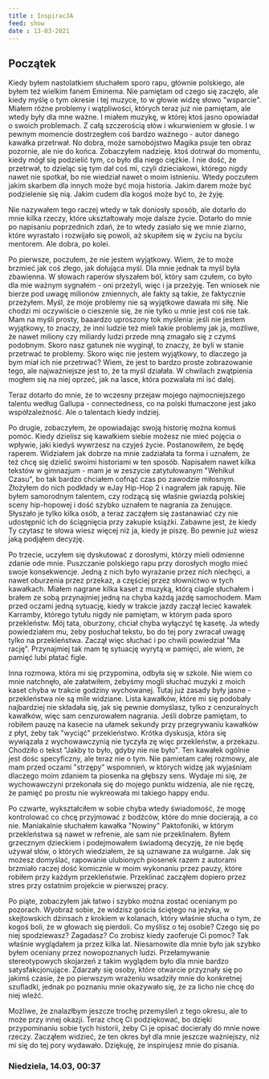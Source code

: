 ```yaml
---
title : InspiracJA
feed: show
date : 13-03-2021
---
```


## Początek
Kiedy byłem nastolatkiem słuchałem sporo rapu, głównie polskiego, ale byłem też wielkim fanem Eminema. Nie pamiętam od czego się zaczęło, ale kiedy myślę o tym okresie i tej muzyce, to w głowie widzę słowo "wsparcie". Miałem różne problemy i wątpliwości, których teraz już nie pamiętam, ale wtedy były dla mne ważne. I miałem muzykę, w której ktoś jasno opowiadał o swoich problemach. Z całą szczerością słów i wkurwieniem w głosie. I w pewnym momencie dostrzegłem coś bardzo ważnego - autor danego kawałka przetrwał. No dobra, może samobójstwo Magika psuje ten obraz pozornie, ale nie do końca. Zobaczyłem nadzieję. ktoś dotrwał do momentu, kiedy mógł się podzielić tym, co było dla niego ciężkie. I nie dość, że przetrwał, to dzieląc się tym dał coś mi, czyli dzieciakowi, którego nigdy nawet nie spotkał, bo nie wiedział nawet o moim istnieniu. Wtedy poczułem jakim skarbem dla innych może być moja historia. Jakim darem może być podzielenie się nią. Jakim cudem dla kogoś może być to, że żyję.

Nie nazywałem tego raczej wtedy w tak doniosły sposób, ale dotarło do mnie kilka rzeczy, które ukształtowały moje dalsze życie. Dotarło do mnie po napisaniu poprzednich zdań, że to wtedy zasiało się we mnie ziarno, które wyrastało i rozwijało się powoli, aż skupiłem się w życiu na byciu mentorem. Ale dobra, po kolei.

Po pierwsze, poczułem, że nie jestem wyjątkowy. Wiem, że to może brzmieć jak coś złego, jak dołująca myśl. Dla mnie jednak ta myśl była zbawienna. W słowach raperów słyszałem ból, który sam czułem, co było dla mie ważnym sygnałem - oni przeżyli, więc i ja przeżyję. Ten wniosek nie bierze pod uwagę milionów zmiennych, ale fakty są takie, że faktycznie przeżyłem. Myśl, że moje problemy nie są wyjątkowe dawała mi siłę. Nie chodzi mi oczywiście o cieszenie się, że nie tylko u mnie jest coś nie tak. Mam na myśli prosty, baaardzo uproszony tok myślenia: jeśli nie jestem wyjątkowy, to znaczy, że inni ludzie też mieli takie problemy jak ja, możliwe, że nawet miliony czy miliardy ludzi przede mną zmagało się z czymś podobnym. Skoro nasz gatunek nie wyginął, to znaczy, że byli w stanie przetrwać te problemy. Skoro więc nie jestem wyjątkowy, to dlaczego ja bym miał ich nie przetrwać? Wiem, że jest to bardzo proste zobrazowanie tego, ale najważniejsze jest to, że ta myśl działała. W chwilach zwątpienia mogłem się na niej oprzeć, jak na lasce, która pozwalała mi isć dalej.

Teraz dotarło do mnie, że to wczesny przejaw mojego najmocniejszego talentu według Gallupa - connectedness, co na polski tłumaczone jest jako współzależność. Ale o talentach kiedy indziej.

Po drugie, zobaczyłem, że opowiadając swoją historię można komuś pomóc. Kiedy dzielisz się kawałkiem siebie możesz nie mieć pojęcia o wpływie, jaki kiedyś wywrzesz na czyjeś życie. Postanowiłem, że będę raperem. Widziałem jak dobrze na mnie zadziałała ta forma i uznałem, że też chcę się dzielić swoimi historiami w ten sposób. Napisałem nawet kilka tekstów w gimnazjum - mam je w zeszycie zatytułowanym "Wehikuł Czasu", bo tak bardzo chciałem cofnąć czas po zawodzie miłosnym. Złożyłem do nich podkłady w eJay Hip-Hop 2 i nagrałem jak rapuję. Nie byłem samorodnym talentem, czy rodzącą się właśnie gwiazdą polskiej sceny hip-hopowej i dość szybko uznałem te nagrania za żenujące. Słyszało je tylko kilka osób, a teraz zacząłem się zastanawiać czy nie udostępnić ich do ściągnięcia przy zakupie książki. Zabawne jest, że kiedy Ty czytasz te słowa wiesz więcej niż ja, kiedy je piszę. Bo pewnie już wiesz jaką podjąłem decyzję.

Po trzecie, uczyłem się dyskutować z dorosłymi, którzy mieli odmienne zdanie ode mnie. Puszczanie polskiego rapu przy dorosłych mogło mieć swoje konsekwencje. Jedną z nich było wyrażanie przez nich niechęci, a nawet oburzenia przez przekaz, a częściej przez słownictwo w tych kawałkach. Miałem nagrane kilka kaset z muzyką, którą ciagle słuchałem i brałem ze sobą przynajmiej jedną na chyba każdą jazdę samochodem. Mam przed oczami jedną sytuację, kiedy w trakcie jazdy zaczął lecieć kawałek Karramby, którego tytułu nigdy nie pamiętam, w którym pada sporo przekleństw. Mój tata, oburzony, chciał chyba wyłączyć tę kasetę. Ja wtedy powiedziałem mu, żeby posłuchał tekstu, bo do tej pory zwracał uwagę tylko na przekleństwa. Zaczął więc słuchać i po chwili powiedział "Ma rację". Przynajmiej tak mam tę sytuację wyrytą w pamięci, ale wiem, że pamięć lubi płatać figle.

Inna rozmowa, która mi się przypomina, odbyła się w szkole. Nie wiem co mnie natchnęło, ale załatwiłem, żebyśmy mogli słuchać muzyki z moich kaset chyba w trakcie godziny wychowanej. Tutaj już zasady były jasne - przekleństwa nie są mile widziane. Lista kawałków, które mi się podobały najbardziej nie składała się, jak się pewnie domyślasz, tylko z cenzuralnych kawałków, więc sam cenzurowałem nagrania. Jeśli dobrze pamiętam, to robiłem pauzę na kasecie na ułamek sekundy przy przegrywaniu kawałków z płyt, żeby tak "wyciąć" przekleństwo. Krótka dyskusja, która się wywiązała z wychowawczynią nie tyczyła zę więc przekleństw, a przekazu. Chodziło o tekst "Jakby to było, gdyby nie nie było". Ten kawałek ogólnie jest dośc specyficzny, ale teraz nie o tym. Nie pamietam całej rozmowy, ale mam przed oczami "strzępy" wspomnień, w których widzę jak wyjaśniam dlaczego moim zdaniem ta piosenka na głębszy sens. Wydaje mi się, że wychowawczyni przekonała się do mojego punktu widzenia, ale nie ręczę, że pamięć po prostu nie wykreowała mi takiego happy endu.

Po czwarte, wykształciłem w sobie chyba wtedy świadomość, że mogę kontrolować co chcę przyjmować z bodźców, które do mnie docierają, a co nie. Maniakalnie słuchałem kawałka "Nowiny" Paktofoniki, w którym przekleństwa są nawet w refrenie, ale sam nie przeklinałem. Byłem grzecznym dzieckiem i podejmowałem świadomą decyzję, że nie będę używał słów, o których wiedziałem, że są uznawane za wulgarne. Jak się możesz domyślać, rapowanie ulubionych piosenek razem z autorami brzmiało raczej dość komicznie w moim wykonaniu przez pauzy, które robiłem przy każdym przekleństwie. Przeklinać zacząłem dopiero przez stres przy ostatnim projekcie w pierwszej pracy.

Po piąte, zobaczyłem jak łatwo i szybko można zostać ocenianym po pozorach. Wyobraź sobie, że widzisz gościa ściętego na jeżyka, w skejtowskich dżinsach z krokiem w kolanach, który właśnie słucha o tym, że kogoś boli, że w głowach się pierdoli. Co myślisz o tej osobie? Czego się po niej spodziewasz? Zagadasz? Co zrobisz kiedy zaoferuje Ci pomoc? Tak właśnie wyglądałem ja przez kilka lat. Niesamowite dla mnie było jak szybko byłem oceniany przez nowopoznanych ludzi. Przełamywanie stereotypowych skojarzeń z takim wyglądem było dla mnie bardzo satysfakcjonujące. Zdarzały się osoby, które otwarcie przyznały się po jakimś czasie, że po pierwszym wrażeniu wsadziły mnie do konkretnej szufladki, jednak po poznaniu mnie okazywało się, że za licho nie chcę do niej wleźć.

Możliwe, że znalazłbym jeszcze trochę przemyśleń z tego okresu, ale to może przy innej okazji. Teraz chcę Ci podziękować, bo dzięki przypominaniu sobie tych historii, żeby Ci je opisać docierały do mnie nowe rzeczy. Zacząłem widzieć, że ten okres był dla mnie jeszcze ważniejszy, niż mi się do tej pory wydawało. Dziękuję, że inspirujesz mnie do pisania.

### Niedziela, 14.03, 00:37